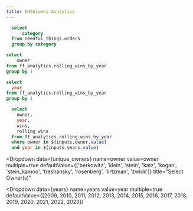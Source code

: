 ```yaml
---
title: DHSAlumni Analytics
---
```


```sql categories
  select
      category
  from needful_things.orders
  group by category
```

<Dropdown data={categories} name=category value=category>
    <DropdownOption value="%" valueLabel="All Categories"/>
</Dropdown>

```sql unique_owners
select 
    owner
from ff_analytics.rolling_wins_by_year
group by 1
```

```sql years
select
  year
from ff_analytics.rolling_wins_by_year
group by 1
```

```sql rolling_wins_by_year
  select
    owner,
    year,
    wins,
    rolling_wins
  from ff_analytics.rolling_wins_by_year
  where owner in ${inputs.owner.value}
  and year in ${inputs.years.value}
```

<Dropdown 
  data={unique_owners} 
  name=owner 
  value=owner
  multiple=true
  defaultValue={['berkowitz', 'klein', 'stein', 'katz', 'kogan', 'stein_kamoo', 'treshansky', 'rosenberg', 'lirtzman', 'zwick']}
  title="Select Owner(s)"
  >
</Dropdown>

<Dropdown 
  data={years} 
  name=years 
  value=year 
  multiple=true
  defaultValue={[2009, 2010, 2011, 2012, 2013, 2014, 2015, 2016, 2017, 2018, 2019, 2020, 2021, 2022, 2023]}
  >
</Dropdown>

<LineChart 
    data={rolling_wins_by_year} 
    x=year 
    y=rolling_wins
    series=owner 
    yAxisTitle="cumulative wins" 
    xAxisTitle="year"
    chartAreaHeight=400
    xMin=2009
    xMax=2024
/>


<Dropdown name=year>
    <DropdownOption value=% valueLabel="All Years"/>
    <DropdownOption value=2019/>
    <DropdownOption value=2020/>
    <DropdownOption value=2021/>
</Dropdown>

